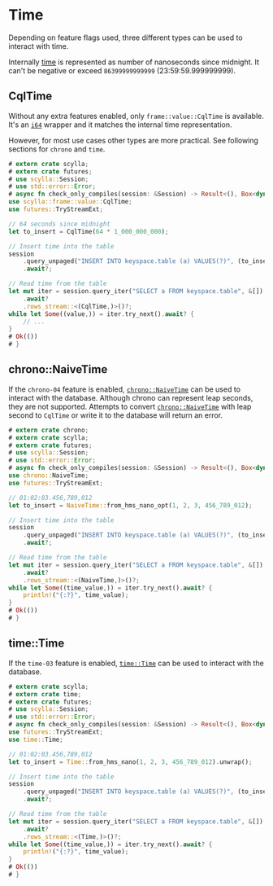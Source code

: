 # Time

Depending on feature flags used, three different types can be used to interact with time.

Internally [time](https://docs.scylladb.com/stable/cql/types.html#times) is represented as number of nanoseconds since
midnight. It can't be negative or exceed `86399999999999` (23:59:59.999999999).

## CqlTime

Without any extra features enabled, only `frame::value::CqlTime` is available. It's an
[`i64`](https://doc.rust-lang.org/std/primitive.i64.html) wrapper and it matches the internal time representation.

However, for most use cases other types are more practical. See following sections for `chrono` and `time`.

```rust
# extern crate scylla;
# extern crate futures;
# use scylla::Session;
# use std::error::Error;
# async fn check_only_compiles(session: &Session) -> Result<(), Box<dyn Error>> {
use scylla::frame::value::CqlTime;
use futures::TryStreamExt;

// 64 seconds since midnight
let to_insert = CqlTime(64 * 1_000_000_000);

// Insert time into the table
session
    .query_unpaged("INSERT INTO keyspace.table (a) VALUES(?)", (to_insert,))
    .await?;

// Read time from the table
let mut iter = session.query_iter("SELECT a FROM keyspace.table", &[])
    .await?
    .rows_stream::<(CqlTime,)>()?;
while let Some((value,)) = iter.try_next().await? {
    // ...
}
# Ok(())
# }
```

## chrono::NaiveTime

If the `chrono-04` feature is enabled, [`chrono::NaiveTime`](https://docs.rs/chrono/0.4/chrono/naive/struct.NaiveDate.html)
can be used to interact with the database. Although chrono can represent leap seconds, they are not supported.
Attempts to convert [`chrono::NaiveTime`](https://docs.rs/chrono/0.4/chrono/naive/struct.NaiveDate.html) with leap
second to `CqlTime` or write it to the database will return an error.

```rust
# extern crate chrono;
# extern crate scylla;
# extern crate futures;
# use scylla::Session;
# use std::error::Error;
# async fn check_only_compiles(session: &Session) -> Result<(), Box<dyn Error>> {
use chrono::NaiveTime;
use futures::TryStreamExt;

// 01:02:03.456,789,012
let to_insert = NaiveTime::from_hms_nano_opt(1, 2, 3, 456_789_012);

// Insert time into the table
session
    .query_unpaged("INSERT INTO keyspace.table (a) VALUES(?)", (to_insert,))
    .await?;

// Read time from the table
let mut iter = session.query_iter("SELECT a FROM keyspace.table", &[])
    .await?
    .rows_stream::<(NaiveTime,)>()?;
while let Some((time_value,)) = iter.try_next().await? {
    println!("{:?}", time_value);
}
# Ok(())
# }
```

## time::Time

If the `time-03` feature is enabled, [`time::Time`](https://docs.rs/time/0.3/time/struct.Time.html) can be used to interact
with the database.

```rust
# extern crate scylla;
# extern crate time;
# extern crate futures;
# use scylla::Session;
# use std::error::Error;
# async fn check_only_compiles(session: &Session) -> Result<(), Box<dyn Error>> {
use futures::TryStreamExt;
use time::Time;

// 01:02:03.456,789,012
let to_insert = Time::from_hms_nano(1, 2, 3, 456_789_012).unwrap();

// Insert time into the table
session
    .query_unpaged("INSERT INTO keyspace.table (a) VALUES(?)", (to_insert,))
    .await?;

// Read time from the table
let mut iter = session.query_iter("SELECT a FROM keyspace.table", &[])
    .await?
    .rows_stream::<(Time,)>()?;
while let Some((time_value,)) = iter.try_next().await? {
    println!("{:?}", time_value);
}
# Ok(())
# }
```
